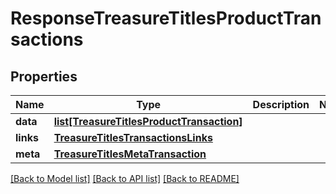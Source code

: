 # ResponseTreasureTitlesProductTransactions

## Properties
Name | Type | Description | Notes
------------ | ------------- | ------------- | -------------
**data** | [**list[TreasureTitlesProductTransaction]**](TreasureTitlesProductTransaction.md) |  | 
**links** | [**TreasureTitlesTransactionsLinks**](TreasureTitlesTransactionsLinks.md) |  | 
**meta** | [**TreasureTitlesMetaTransaction**](TreasureTitlesMetaTransaction.md) |  | 

[[Back to Model list]](../README.md#documentation-for-models) [[Back to API list]](../README.md#documentation-for-api-endpoints) [[Back to README]](../README.md)

